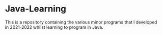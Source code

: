 # Java-Learning
This is a repository containing the various minor programs that I developed in 2021-2022 whilst learning to program in Java.
